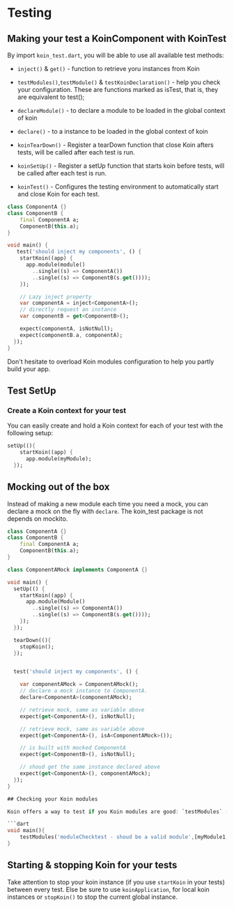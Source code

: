 
# Testing

## Making your test a KoinComponent with KoinTest

By import  `koin_test.dart`, you will be able to use all available test methods:

* `inject()` & `get()` - function to retrieve yoru instances from Koin
* `testModules()`,`testModule()` & `testKoinDeclaration()`  - help you check your configuration. These are functions marked as isTest, that is, they are equivalent to test();
* `declareModule()` - to declare a  module to be loaded in the global context of koin
* `declare()` - to a instance to be loaded in the global context of koin

* `koinTearDown()` - Register a tearDown function that close Koin afters tests, will be called after each test is run.
* `koinSetUp()` - Register a setUp function that starts koin before tests, will be called after each test is run.
* `koinTest()` - Configures the testing environment to automatically start and close Koin for each test.


```dart
class ComponentA {}
class ComponentB {
    final ComponentA a;
    ComponentB(this.a);
}

void main() {
   test('should inject my components', () {
    startKoin((app) {
      app.module(module()
        ..single((s) => ComponentA())
        ..single((s) => ComponentB(s.get())));
    });

    // Lazy inject property
    var componentA = inject<ComponentA>();
    // directly request an instance
    var componentB = get<ComponentB>();

    expect(componentA, isNotNull);
    expect(componentB.a, componentA);
  });
}
```

Don't hesitate to overload Koin modules configuration to help you partly build your app.

## Test SetUp

### Create a Koin context for your test

You can easily create and hold a Koin context for each of your test with the following setup:

```dart
setUp((){
    startKoin((app) {
      app.module(myModule);
  });
```




## Mocking out of the box

Instead of making a new module each time you need a mock, you can declare a mock on the fly with `declare`.
The koin_test package is not depends on mockito.

```dart
class ComponentA {}
class ComponentB {
    final ComponentA a;
    ComponentB(this.a);
}

class ComponentAMock implements ComponentA {}

void main() {
  setUp(() {
    startKoin((app) {
      app.module(Module()
        ..single((s) => ComponentA())
        ..single((s) => ComponentB(s.get())));
    });
  });

  tearDown((){
    stopKoin();
  });


  test('should inject my components', () {

    var componentAMock = ComponentAMock();  
    // declare a mock instance to ComponentA.
    declare<ComponentA>(componentAMock);

    // retrieve mock, same as variable above
    expect(get<ComponentA>(), isNotNull);

    // retrieve mock, same as variable above
    expect(get<ComponentA>(), isA<ComponentAMock>());

    // is built with mocked ComponentA
    expect(get<ComponentB>(), isNotNull);

    // shoud get the same instance declared above
    expect(get<ComponentA>(), componentAMock);
  });
}

## Checking your Koin modules

Koin offers a way to test if you Koin modules are good: `testModules` - walk through your definition tree and check if each definition is bound

```dart
void main(){
    testModules('moduleChecktest - shoud be a valid module',[myModule1,myModule2]);  
}
```

## Starting & stopping Koin for your tests

Take attention to stop your koin instance (if you use `startKoin` in your tests) between every test. Else be sure to use `koinApplication`, for local koin instances or `stopKoin()` to stop the current global instance.


